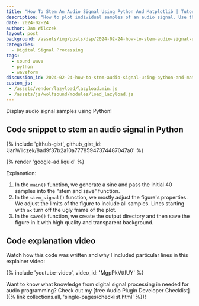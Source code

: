 ```yaml
---
title: "How To Stem An Audio Signal Using Python And Matplotlib | Tutorial For Beginners"
description: "How to plot individual samples of an audio signal. Use the stem plot. This tutorial + explainer video shows you how to do it in Python"
date: 2024-02-24
author: Jan Wilczek
layout: post
background: /assets/img/posts/dsp/2024-02-24-how-to-stem-audio-signal-using-python-and-matplotlib/Thumbnail.webp
categories:
  - Digital Signal Processing
tags:
  - sound wave
  - python
  - waveform
discussion_id: 2024-02-24-how-to-stem-audio-signal-using-python-and-matplotlib
custom_js:
 - /assets/vendor/lazyload/lazyload.min.js
 - /assets/js/wolfsound/modules/load_lazyload.js
---
```

Display audio signal samples using Python!

## Code snippet to stem an audio signal in Python

{% include 'github-gist', github_gist_id: 'JanWilczek/8ad9f37b2a10a77785947374487047a0' %}

{% render 'google-ad.liquid' %}

Explanation:

1. In the `main()` function, we generate a sine and pass the initial 40 samples into the "stem and save" function.
2. In the `stem_signal()` function, we mostly adjust the figure's properties. We adjust the limits of the figure to include all samples. Lines starting with `ax` turn off the ugly frame of the plot.
3. In the `save()` function, we create the output directory and then save the figure in it with high quality and transparent background.

## Code explanation video

Watch how this code was written and why I included particular lines in this explainer video:

{% include 'youtube-video', video_id: 'MgpPkVttIUY' %}

Want to know what knowledge from digital signal processing in needed for audio programming? Check out my [free Audio Plugin Developer Checklist]({% link collections.all, 'single-pages/checklist.html' %})!
